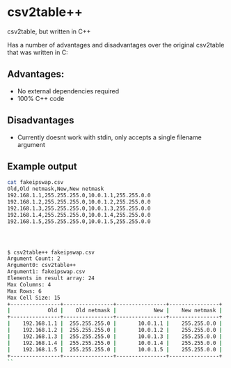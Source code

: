 # csv2table++
csv2table, but written in C++

Has a number of advantages and disadvantages over the original csv2table that was written in C:

## Advantages:
 - No external dependencies required
 - 100% C++ code
 
 ## Disadvantages
  - Currently doesnt work with stdin, only accepts a single filename argument

## Example output
```bash
cat fakeipswap.csv
Old,Old netmask,New,New netmask
192.168.1.1,255.255.255.0,10.0.1.1,255.255.0.0
192.168.1.2,255.255.255.0,10.0.1.2,255.255.0.0
192.168.1.3,255.255.255.0,10.0.1.3,255.255.0.0
192.168.1.4,255.255.255.0,10.0.1.4,255.255.0.0
192.168.1.5,255.255.255.0,10.0.1.5,255.255.0.0




$ csv2table++ fakeipswap.csv
Argument Count: 2
Argument0: csv2table++
Argument1: fakeipswap.csv
Elements in result array: 24
Max Columns: 4
Max Rows: 6
Max Cell Size: 15
+----------------+----------------+----------------+----------------+
|            Old |    Old netmask |            New |    New netmask |
+----------------+----------------+----------------+----------------+
|    192.168.1.1 |  255.255.255.0 |       10.0.1.1 |    255.255.0.0 |
|    192.168.1.2 |  255.255.255.0 |       10.0.1.2 |    255.255.0.0 |
|    192.168.1.3 |  255.255.255.0 |       10.0.1.3 |    255.255.0.0 |
|    192.168.1.4 |  255.255.255.0 |       10.0.1.4 |    255.255.0.0 |
|    192.168.1.5 |  255.255.255.0 |       10.0.1.5 |    255.255.0.0 |
+----------------+----------------+----------------+----------------+
``
